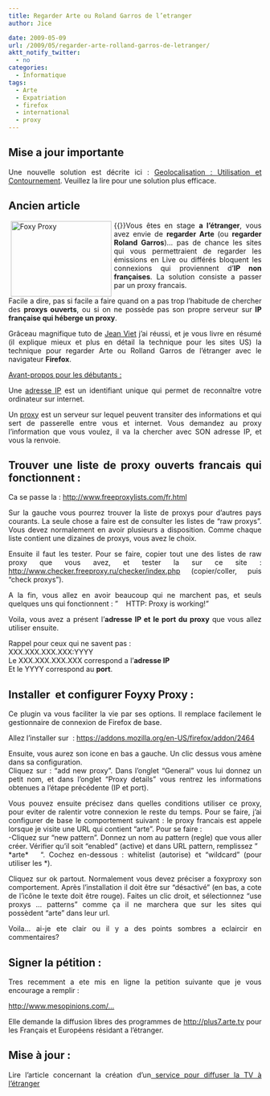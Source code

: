 ```yaml
---
title: Regarder Arte ou Roland Garros de l’etranger
author: Jice

date: 2009-05-09
url: /2009/05/regarder-arte-rolland-garros-de-letranger/
aktt_notify_twitter:
  - no
categories:
  - Informatique
tags:
  - Arte
  - Expatriation
  - firefox
  - international
  - proxy
---
```

## Mise a jour importante

<p style="text-align: justify;">
  Une nouvelle solution est décrite ici : <a href="http://www.graphemeride.com/blog/geolocalisation-des-contenus-mise-en-place-et-contournement" title="Geolocalisation : Utilisation et Contournement">Geolocalisation : Utilisation et Contournement</a>. Veuillez la lire pour une solution plus efficace.
</p>

## Ancien article

<p style="text-align: justify;">
  {{<img style="float: left; margin-left: 5px; margin-right: 5px;" src="https://addons.mozilla.org/en-US/firefox/images/t/5857/943948800" alt="Foxy Proxy" width="200" height="150" >}}Vous êtes en stage <strong>a l&#8217;étranger</strong>, vous avez envie de <strong>regarder Arte </strong>(ou <strong>regarder Roland Garros</strong>)&#8230; pas de chance les sites qui vous permettraient de regarder les émissions en Live ou différés bloquent les connexions qui proviennent d&#8217;<strong>IP non françaises</strong>. La solution consiste a passer par un proxy francais.
</p>

<p style="text-align: justify;">
  Facile a dire, pas si facile a faire quand on a pas trop l&#8217;habitude de chercher des <strong>proxys ouverts</strong>, ou si on ne possède pas son propre serveur sur<strong> IP française qui héberge un proxy</strong>.<!--more-->
</p>

<p style="text-align: justify;">
  Grâceau magnifique tuto de <a title="Tutorial regarder TV a l'etranger" href="http://astuces.jeanviet.info/videos/regarder-les-videos-reservees-aux-americains-grace-a-foxyproxy.htm" target="_blank">Jean Viet</a> j&#8217;ai réussi, et je vous livre en résumé (il explique mieux et plus en détail la technique pour les sites US) la technique pour regarder Arte ou Rolland Garros de l&#8217;étranger avec le navigateur <strong>Firefox</strong>.
</p>

<p style="text-align: justify;">
  <span style="text-decoration: underline;">Avant-propos pour les débutants :</span>
</p>

<p style="text-align: justify;">
  Une <a title="Adresse IP" href="http://fr.wikipedia.org/wiki/Adresse_IP" target="_blank">adresse IP</a> est un identifiant unique qui permet de reconnaître votre ordinateur sur internet.
</p>

<p style="text-align: justify;">
  Un <a title="Proxy" href="http://fr.wikipedia.org/wiki/Proxy" target="_blank">proxy</a> est un serveur sur lequel peuvent transiter des informations et qui sert de passerelle entre vous et internet. Vous demandez au proxy l&#8217;information que vous voulez, il va la chercher avec SON adresse IP, et vous la renvoie.
</p>

<h2 style="text-align: justify;">
  Trouver une liste de proxy ouverts francais qui fonctionnent :
</h2>

Ca se passe la : <a title="Liste de proxys gratuits" href="http://www.freeproxylists.com/fr.html" target="_blank">http://www.freeproxylists.com/fr.html</a>

<p style="text-align: justify;">
  Sur la gauche vous pourrez trouver la liste de proxys pour d&#8217;autres pays courants. La seule chose a faire est de consulter les listes de &#8220;raw proxys&#8221;. Vous devez normalement en avoir plusieurs a disposition. Comme chaque liste contient une dizaines de proxys, vous avez le choix.
</p>

<p style="text-align: justify;">
  Ensuite il faut les tester. Pour se faire, copier tout une des listes de raw proxy que vous avez, et tester la sur ce site : <a title="Verifier liste de proxys" href="http://www.checker.freeproxy.ru/checker/index.php" target="_blank">http://www.checker.freeproxy.ru/checker/index.php</a> (copier/coller, puis &#8220;check proxys&#8221;).
</p>

<p style="text-align: justify;">
  A la fin, vous allez en avoir beaucoup qui ne marchent pas, et seuls quelques uns qui fonctionnent : &#8221;    HTTP: Proxy is working!&#8221;
</p>

<p style="text-align: justify;">
  Voila, vous avez a présent l&#8217;<strong>adresse IP et le port du proxy</strong> que vous allez utiliser ensuite.
</p>

<p style="text-align: justify;">
  Rappel pour ceux qui ne savent pas :<br /> XXX.XXX.XXX.XXX:YYYY<br /> Le XXX.XXX.XXX.XXX correspond a l&#8217;<strong>adresse IP</strong><br /> Et le YYYY correspond au <strong>port</strong>.
</p>

## Installer  et configurer Foyxy Proxy :

<p style="text-align: justify;">
  Ce plugin va vous faciliter la vie par ses options. Il remplace facilement le gestionnaire de connexion de Firefox de base.
</p>

Allez l&#8217;installer sur  : <a title="Foxy Proxy" href="https://addons.mozilla.org/en-US/firefox/addon/2464" target="_blank">https://addons.mozilla.org/en-US/firefox/addon/2464</a>

<p style="text-align: justify;">
  Ensuite, vous aurez son icone en bas a gauche. Un clic dessus vous amène dans sa configuration.<br /> Cliquez sur : &#8220;add new proxy&#8221;. Dans l&#8217;onglet &#8220;General&#8221; vous lui donnez un petit nom, et dans l&#8217;onglet &#8220;Proxy details&#8221; vous rentrez les informations obtenues a l&#8217;étape précédente (IP et port).
</p>

<p style="text-align: justify;">
  Vous pouvez ensuite précisez dans quelles conditions utiliser ce proxy, pour eviter de ralentir votre connexion le reste du temps. Pour se faire, j&#8217;ai configurer de base le comportement suivant : le proxy francais est appele lorsque je visite une URL qui contient &#8220;arte&#8221;. Pour se faire :<br /> -Cliquez sur &#8220;new pattern&#8221;. Donnez un nom au pattern (regle) que vous aller créer. Vérifier qu&#8217;il soit &#8220;enabled&#8221; (active) et dans URL pattern, remplissez &#8221;   *arte*   &#8220;. Cochez en-dessous : whitelist (autorise) et &#8220;wildcard&#8221; (pour utiliser les *).
</p>

<p style="text-align: justify;">
  Cliquez sur ok partout. Normalement vous devez préciser a foxyproxy son comportement. Après l&#8217;installation il doit être sur &#8220;désactivé&#8221; (en bas, a cote de l&#8217;icône le texte doit être rouge). Faites un clic droit, et sélectionnez &#8220;use proxys &#8230; patterns&#8221; comme ça il ne marchera que sur les sites qui possèdent &#8220;arte&#8221; dans leur url.
</p>

<p style="text-align: justify;">
  Voila&#8230; ai-je ete clair ou il y a des points sombres a eclaircir en commentaires?
</p>

<h2 style="text-align: justify;">
  Signer la pétition :
</h2>

<p style="text-align: justify;">
  Tres recemment a ete mis en ligne la petition suivante que je vous encourage a remplir :
</p>

<p style="text-align: justify;">
  <a title="Petitions pour regarder arte de l' etranger" href="http://www.mesopinions.com/Diffusion-libres-des-programmes-de-http---plus7-arte-tv-pour-les-Francais-et-Europeens-residant-a-l-etranger--petition-petitions-76af6d7cd2247a5f244d90b98628e356.html" target="_blank">http://www.mesopinions.com/&#8230;</a>
</p>

<p style="text-align: justify;">
  Elle demande la <span>diffusion libres des programmes de <a href="http://plus7.arte.tv" target="_blank">http://plus7.arte.tv</a> pour les Français et Européens résidant a l&#8217;étranger.</span>
</p>

<h2 style="text-align: justify;">
  <span>Mise à jour : </span>
</h2>

<p style="text-align: justify;">
  <span>Lire l&#8217;article concernant la création d&#8217;un<a href="http://localhost/oldblog/2010/11/expat-la-tv-francaise-a-letranger/"> service pour diffuser la TV à l&#8217;étranger</a><br /></span>
</p>